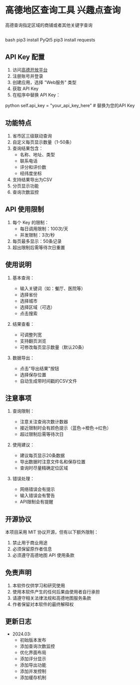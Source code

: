 # 高德地区查询工具 兴趣点查询
高德查询指定区域的商铺或者其他关键字查询
##
bash
pip3 install PyQt5
pip3 install requests


## API Key 配置
1. 访问[高德开放平台](https://lbs.amap.com/)
2. 注册账号并登录
3. 创建应用，选择 "Web服务" 类型
4. 获取 API Key
5. 在程序中替换 API Key：

python
self.api_key = "your_api_key_here" # 替换为您的API Key


## 功能特点
1. 省市区三级联动查询
2. 自定义每页显示数量（1-50条）
3. 查询结果包含：
   - 名称、地址、类型
   - 联系电话
   - 评分和评价数
   - 经纬度坐标
4. 支持结果导出为CSV
5. 分页显示功能
6. 查询次数监控

## API 使用限制
1. 每个 Key 的限制：
   - 每日调用限制：100次/天
   - 并发限制：3次/秒
2. 每页最多显示：50条记录
3. 超出限制后需等待次日重置

## 使用说明
1. 基本查询：
   - 输入关键词（如：餐厅、医院等）
   - 选择省份
   - 选择城市
   - 选择区域（可选）
   - 点击搜索

2. 结果查看：
   - 可调整列宽
   - 支持翻页浏览
   - 可修改每页显示数量（默认20条）

3. 数据导出：
   - 点击"导出结果"按钮
   - 选择保存位置
   - 自动生成带时间戳的CSV文件

## 注意事项
1. 查询限制：
   - 注意关注查询次数计数器
   - 接近限制时会有颜色提示（蓝色→橙色→红色）
   - 超过限制后需等待次日

2. 使用建议：
   - 建议每页显示20条数据
   - 导出数据时注意文件名和保存位置
   - 查询时尽量精确定位区域

3. 错误处理：
   - 网络错误会有提示
   - 输入错误会有警告
   - API限制会有提醒

## 开源协议
本项目采用 MIT 协议开源，但有以下额外限制：
1. 禁止用于商业用途
2. 必须保留原作者信息
3. 必须遵守高德地图 API 使用条款

## 免责声明
1. 本软件仅供学习和研究使用
2. 使用本软件产生的任何后果由使用者自行承担
3. 请遵守相关法律法规和高德地图服务条款
4. 作者保留对本软件的最终解释权

## 更新日志
- 2024.03: 
  - 初始版本发布
  - 添加查询次数监控
  - 优化界面布局
  - 添加评分显示
  - 添加导出功能
  - 添加并发控制
  - 添加缓存机制
